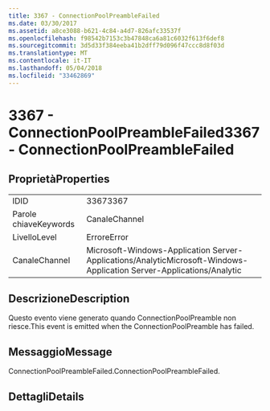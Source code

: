 ```yaml
---
title: 3367 - ConnectionPoolPreambleFailed
ms.date: 03/30/2017
ms.assetid: a8ce3088-b621-4c84-a4d7-826afc33537f
ms.openlocfilehash: f98542b7153c3b47848ca6a81c6032f613f6def8
ms.sourcegitcommit: 3d5d33f384eeba41b2dff79d096f47ccc8d8f03d
ms.translationtype: MT
ms.contentlocale: it-IT
ms.lasthandoff: 05/04/2018
ms.locfileid: "33462869"
---
```

# <a name="3367---connectionpoolpreamblefailed"></a><span data-ttu-id="53f4f-102">3367 - ConnectionPoolPreambleFailed</span><span class="sxs-lookup"><span data-stu-id="53f4f-102">3367 - ConnectionPoolPreambleFailed</span></span>
## <a name="properties"></a><span data-ttu-id="53f4f-103">Proprietà</span><span class="sxs-lookup"><span data-stu-id="53f4f-103">Properties</span></span>  
  
|||  
|-|-|  
|<span data-ttu-id="53f4f-104">ID</span><span class="sxs-lookup"><span data-stu-id="53f4f-104">ID</span></span>|<span data-ttu-id="53f4f-105">3367</span><span class="sxs-lookup"><span data-stu-id="53f4f-105">3367</span></span>|  
|<span data-ttu-id="53f4f-106">Parole chiave</span><span class="sxs-lookup"><span data-stu-id="53f4f-106">Keywords</span></span>|<span data-ttu-id="53f4f-107">Canale</span><span class="sxs-lookup"><span data-stu-id="53f4f-107">Channel</span></span>|  
|<span data-ttu-id="53f4f-108">Livello</span><span class="sxs-lookup"><span data-stu-id="53f4f-108">Level</span></span>|<span data-ttu-id="53f4f-109">Errore</span><span class="sxs-lookup"><span data-stu-id="53f4f-109">Error</span></span>|  
|<span data-ttu-id="53f4f-110">Canale</span><span class="sxs-lookup"><span data-stu-id="53f4f-110">Channel</span></span>|<span data-ttu-id="53f4f-111">Microsoft-Windows-Application Server-Applications/Analytic</span><span class="sxs-lookup"><span data-stu-id="53f4f-111">Microsoft-Windows-Application Server-Applications/Analytic</span></span>|  
  
## <a name="description"></a><span data-ttu-id="53f4f-112">Descrizione</span><span class="sxs-lookup"><span data-stu-id="53f4f-112">Description</span></span>  
 <span data-ttu-id="53f4f-113">Questo evento viene generato quando ConnectionPoolPreamble non riesce.</span><span class="sxs-lookup"><span data-stu-id="53f4f-113">This event is emitted when the ConnectionPoolPreamble has failed.</span></span>  
  
## <a name="message"></a><span data-ttu-id="53f4f-114">Messaggio</span><span class="sxs-lookup"><span data-stu-id="53f4f-114">Message</span></span>  
 <span data-ttu-id="53f4f-115">ConnectionPoolPreambleFailed.</span><span class="sxs-lookup"><span data-stu-id="53f4f-115">ConnectionPoolPreambleFailed.</span></span>  
  
## <a name="details"></a><span data-ttu-id="53f4f-116">Dettagli</span><span class="sxs-lookup"><span data-stu-id="53f4f-116">Details</span></span>

